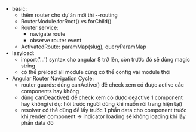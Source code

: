 - basic:
    + thêm router cho dự án mới thì --routing
    + RouterModule.forRoot() vs forChild()
    + Router service: 
        + navigate route
        + observe router event
    + ActivatedRoute: paramMap(slug), queryParamMap
- lazyload: 
    + import('...') syntax cho angular 8 trở lên, còn trước đó sẽ dùng magic string
    + có thể preload all module cũng có thể config vài module thôi
- Angular Router Navigation Cycle:
    + router guards: dùng canActive() để check xem có được active các components hay không
    + dùng canDeactive() để check xem có được deactive 1 component hay không(ví dụ: hỏi trước người dùng khi muốn rời trang hiện tại)
    + resolver có thể dùng để lấy trước 1 phần data cho component trước khi render component -> indicator loading sẽ không loading khi lấy phần data đó
